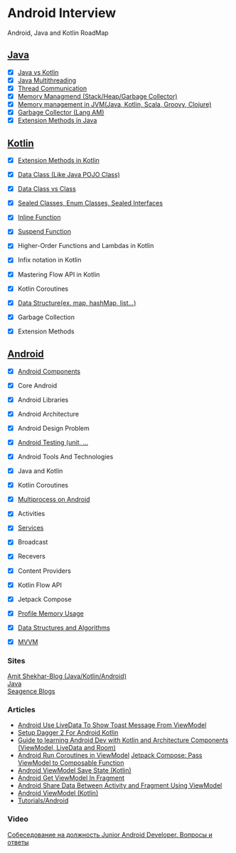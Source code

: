 # Android Interview
Android, Java and Kotlin RoadMap

## [Java](https://github.com/goodluck3301/android-interview/tree/main/Java)
- [x] [Java vs Kotlin](https://www.youtube.com/watch?v=RPvEAcjVvBQ)
- [x] [Java Multithreading](https://github.com/goodluck3301/android-interview/tree/main/Java/MultiThreading)
- [x] [Thread Communication](https://github.com/goodluck3301/android-interview/tree/main/Java/MultiThreading)
- [x] [Memory Managmend (Stack/Heap/Garbage Collector)](https://github.com/goodluck3301/android-interview/tree/main/Java/Memory#things-you-need-to-know-about-memory-management-in-java)
- [x] [Memory management in JVM(Java, Kotlin, Scala, Groovy, Clojure)](https://deepu.tech/memory-management-in-jvm/)
- [x] [Garbage Collector (Lang AM)](https://www.youtube.com/watch?v=-ehHDzjCd-s)
- [x] [Extension Methods in Java](https://www.geeksforgeeks.org/java-extension-methods/)

## [Kotlin](https://github.com/goodluck3301/android-interview/tree/main/Kotin)
- [x] [Extension Methods in Kotlin](https://github.com/goodluck3301/android-interview/blob/main/Kotin/Other/README.md#extension-function)
- [x] [Data Class (Like Java POJO Class)](https://github.com/goodluck3301/android-interview/tree/main/Kotin/Diference/DataClass)
- [x] [Data Class vs Class](https://www.youtube.com/watch?v=Z6xj7hta7Ac)
- [x] [Sealed Classes, Enum Classes, Sealed Interfaces](https://github.com/goodluck3301/android-interview/blob/main/Android/SealedClass/README.md#enum-class--sealed-class)
- [x] [Inline Function](https://github.com/goodluck3301/android-interview/blob/main/Kotin/Other/README.md#inline-function)
- [x] [Suspend Function](https://www.youtube.com/watch?v=yc_WfBp-PdE) 
- [x] Higher-Order Functions and Lambdas in Kotlin
- [x] Infix notation in Kotlin
- [x] Mastering Flow API in Kotlin
- [x] Kotlin Coroutines
- [x] [Data Structure(ex. map, hashMap, list...)](https://github.com/goodluck3301/data-structures-and-algorithms)
- [x] Garbage Collection
- [x] Extension Methods


## [Android](https://github.com/goodluck3301/android-interview/tree/main/Android)

- [x] [Android Components](https://github.com/goodluck3301/android-interview/tree/main/Android#android-components)
- [x] Core Android
- [x] Android Libraries
- [x] Android Architecture
- [x] Android Design Problem
- [x] [Android Testing (unit, ...](https://github.com/goodluck3301/android-interview/tree/main/Android#testing-android)
- [x] Android Tools And Technologies
- [x] Java and Kotlin
- [x] Kotlin Coroutines
- [x] [Multiprocess on Android](https://medium.com/@rotxed/going-multiprocess-on-android-52975ed8863c)
- [x] Activities
- [x] [Services](https://github.com/goodluck3301/android-interview/tree/main/Android/Services)
- [x] Broadcast
- [x] Recevers 
- [x] Content Providers 
- [x] Kotlin Flow API
- [x] Jetpack Compose
- [x] [Profile Memory Usage](https://www.kodeco.com/books/android-debugging-by-tutorials/v1.0/chapters/10-profile-memory-usage)
- [x] [Data Structures and Algorithms](https://github.com/goodluck3301/data-structures-and-algorithms)
- [x] [MVVM](https://github.com/goodluck3301/android-interview/tree/main/Android/MVVM)


### Sites
[Amit Shekhar-Blog (Java/Kotlin/Android)](https://github.com/amitshekhariitbhu/android-interview-questions#core-android)</br>
[Java](https://www.javapedia.net/module/Java)</br>
[Seagence Blogs](https://github.com/goodluck3301/android-interview/tree/main/Java/Memory#things-you-need-to-know-about-memory-management-in-java)</br>

### Articles

- [Android Use LiveData To Show Toast Message From ViewModel](https://code.luasoftware.com/tutorials/android/android-use-livedata-to-show-toast-message-from-viewmodel)
- [Setup Dagger 2 For Android Kotlin](https://code.luasoftware.com/tutorials/android/setup-dagger2-for-android-kotlin)
- [Guide to learning Android Dev with Kotlin and Architecture Components (ViewModel, LiveData and Room)](https://code.luasoftware.com/tutorials/android/learning-android-dev-with-kotlin-and-architecture-components)
- [Android Run Coroutines in ViewModel](https://code.luasoftware.com/tutorials/android/android-run-coroutines-in-viewmodel)
[Jetpack Compose: Pass ViewModel to Composable Function](https://code.luasoftware.com/tutorials/android/jetpack-compose-pass-viewmodel-to-composable-function)
- [Android ViewModel Save State (Kotlin)](https://code.luasoftware.com/tutorials/android/android-viewmodel-save-state)
- [Android Get ViewModel In Fragment](https://code.luasoftware.com/tutorials/android/android-get-viewmodel)
- [Android Share Data Between Activity and Fragment Using ViewModel](https://code.luasoftware.com/tutorials/android/android-share-data-between-activity-and-fragment-using-viewmodel)
- [Android ViewModel (Kotlin)](https://code.luasoftware.com/tutorials/android/android-viewmodel)
- [Tutorials/Android](https://code.luasoftware.com/tutorials/android/android-viewmodel)

### Video
[Собеседование на должность Junior Android Developer. Вопросы и ответы](https://www.youtube.com/watch?v=odnGQh08b8Q)
